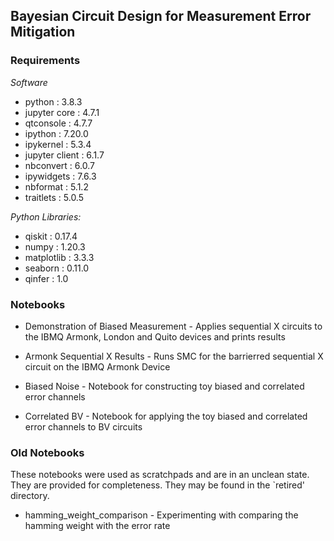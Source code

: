 ## Bayesian Circuit Design for Measurement Error Mitigation ##

### Requirements ###

*Software*
* python           : 3.8.3
* jupyter core     : 4.7.1
* qtconsole        : 4.7.7
* ipython          : 7.20.0
* ipykernel        : 5.3.4
* jupyter client   : 6.1.7
* nbconvert        : 6.0.7
* ipywidgets       : 7.6.3
* nbformat         : 5.1.2
* traitlets        : 5.0.5

*Python Libraries:*
* qiskit           : 0.17.4
* numpy            : 1.20.3
* matplotlib       : 3.3.3
* seaborn          : 0.11.0
* qinfer           : 1.0


### Notebooks ###

* Demonstration of Biased Measurement - Applies sequential X circuits to the IBMQ Armonk, London and Quito devices and prints results

* Armonk Sequential X Results - Runs SMC for the barrierred sequential X circuit on the IBMQ Armonk Device

* Biased Noise - Notebook for constructing toy biased and correlated error channels
* Correlated BV - Notebook for applying the toy biased and correlated error channels to BV circuits

### Old Notebooks ### 
These notebooks were used as scratchpads and are in an unclean state. They are provided for completeness. They may be found in the `retired' directory.

* hamming_weight_comparison - Experimenting with comparing the hamming weight with the error rate

